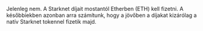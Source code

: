 Jelenleg nem. A Starknet díjait mostantól Etherben (ETH) kell fizetni. A későbbiekben azonban arra számítunk, hogy a jövőben a díjakat kizárólag a natív Starknet tokennel fizetik majd.